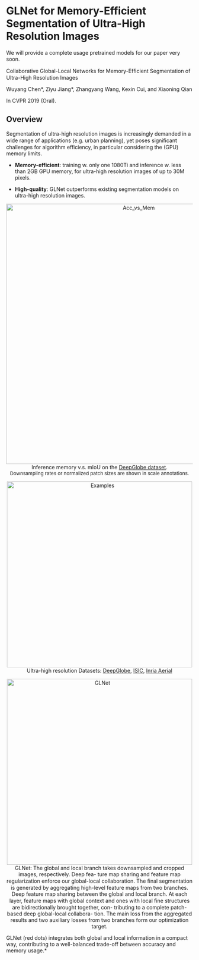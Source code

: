 # GLNet for Memory-Efficient Segmentation of Ultra-High Resolution Images

We will provide a complete usage pretrained models for our paper very soon.

Collaborative Global-Local Networks for Memory-Efﬁcient Segmentation of Ultra-High Resolution Images

Wuyang Chen*, Ziyu Jiang*, Zhangyang Wang, Kexin Cui, and Xiaoning Qian

In CVPR 2019 (Oral).

## Overview

Segmentation of ultra-high resolution images is increasingly demanded in a wide range of applications (e.g. urban planning), yet poses signiﬁcant challenges for algorithm efficiency, in particular considering the (GPU) memory limits.

* **Memory-efficient**: training w. only one 1080Ti and inference w. less than 2GB GPU memory, for ultra-high resolution images of up to 30M pixels.

* **High-quality**: GLNet outperforms existing segmentation models on ultra-high resolution images.

<p align="center">
<img src="https://raw.githubusercontent.com/chenwydj/ultra_high_resolution_segmentation/master/docs/images/deep_globe_acc_mem_ext.jpg" alt="Acc_vs_Mem" width="700"/></br>
Inference memory v.s. mIoU on the <a href="https://arxiv.org/abs/1805.06561">DeepGlobe dataset</a>.</br>
<font size="2">Downsampling rates or normalized patch sizes are shown in scale annotations.</font>
</p>

<p align="center">
<img src="https://raw.githubusercontent.com/chenwydj/ultra_high_resolution_segmentation/master/docs/images/examples.jpg" alt="Examples" width="500"/></br>
Ultra-high resolution Datasets: <a href="https://arxiv.org/abs/1805.06561">DeepGlobe</a>, <a href="https://arxiv.org/abs/1710.05006">ISIC</a>, <a href="https://ieeexplore.ieee.org/document/8127684">Inria Aerial</a>
</p>

<p align="center">
<img src="https://raw.githubusercontent.com/chenwydj/ultra_high_resolution_segmentation/master/docs/images/glnet.png" alt="GLNet" width="500"/></br>
GLNet: The global and local branch takes downsampled and cropped images, respectively. Deep fea- ture map sharing and feature map regularization enforce our global-local collaboration. The ﬁnal segmentation is generated by aggregating high-level feature maps from two branches. Deep feature map sharing between the global and local branch. At each layer, feature maps with global context and ones with local ﬁne structures are bidirectionally brought together, con- tributing to a complete patch-based deep global-local collabora- tion. The main loss from the aggregated results and two auxiliary losses from two branches form our optimization target.
</p>

GLNet (red dots) integrates both global and local information in a compact way, contributing to a well-balanced trade-off between accuracy and memory usage.*